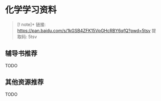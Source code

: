 # 化学学习资料

> [! note]+
> 链接: https://pan.baidu.com/s/1kGSB4ZFK15VpGHcRBY6qfQ?pwd=5tsv 提取码: 5tsv 

## 辅导书推荐

TODO

## 其他资源推荐

TODO